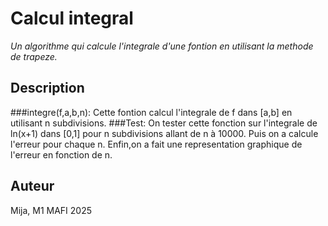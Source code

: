 # Calcul integral 

_Un algorithme qui calcule l'integrale d'une fontion en utilisant la methode de trapeze._

## Description 

###integre(f,a,b,n):
Cette fontion calcul l'integrale de f dans [a,b] en utilisant n subdivisions.
###Test:
On tester cette fonction sur l'integrale de ln(x+1) dans [0,1] pour n subdivisions allant de n à 10000.
Puis on a calcule l'erreur pour chaque n.
Enfin,on a fait une representation graphique de l'erreur en fonction de n. 

## Auteur

Mija, M1 MAFI 2025
